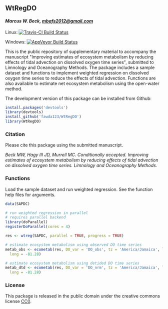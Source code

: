 
## WtRegDO

#### *Marcus W. Beck, mbafs2012@gmail.com*

Linux: [![Travis-CI Build Status](https://travis-ci.org/fawda123/WtRegDO.svg?branch=master)](https://travis-ci.org/fawda123/WtRegDO)

Windows: [![AppVeyor Build Status](https://ci.appveyor.com/api/projects/status/github/fawda123/WtRegDO?branch=master)](https://ci.appveyor.com/project/fawda123/WtRegDO)

This is the public repository of supplementary material to accompany the manuscript "Improving estimates of ecosystem metabolism by reducing effects of tidal advection on dissolved oxygen time series", submitted to Limnology and Oceanography Methods.  The package includes a sample dataset and functions to implement weighted regression on dissolved oxygen time series to reduce the effects of tidal advection.  Functions are also available to estimate net ecosystem metabolism using the open-water method.  

The development version of this package can be installed from Github:


```r
install.packages('devtools')
library(devtools)
install_github('fawda123/WtRegDO')
library(WtRegDO)
```

### Citation

Please cite this package using the submitted manuscript.

*Beck MW, Hagy III JD, Murrell MC. Conditionally accepted. Improving estimates of ecosystem metabolism by reducing effects of tidal advection on dissolved oxygen time series. Limnology and Oceanography Methods.*

### Functions

Load the sample dataset and run weighted regression.  See the function help files for arguments.


```r
data(SAPDC)

# run weighted regression in parallel
# requires parallel backend
library(doParallel)
registerDoParallel(cores = 4)

res <- wtreg(SAPDC, parallel = TRUE, progress = TRUE)

# estimate ecosystem metabolism using observed DO time series
metab_obs <- ecometab(res, DO_var = 'DO_obs', tz = 'America/Jamaica', lat = 31.39, 
  long = -81.28)

# estimate ecosystem metabolism using detided DO time series
metab_dtd <- ecometab(res, DO_var = 'DO_nrm', tz = 'America/Jamaica', lat = 31.39, 
  long = -81.28)
```

### License

This package is released in the public domain under the creative commons license [CC0](https://tldrlegal.com/license/creative-commons-cc0-1.0-universal). 
